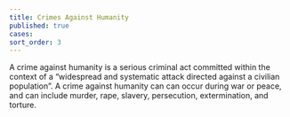 ```yaml
---
title: Crimes Against Humanity
published: true
cases:
sort_order: 3
---
```



A crime against humanity is a serious criminal act committed within the context of a “widespread and systematic attack directed against a civilian population”. A crime against humanity can can occur during war or peace, and can include murder, rape, slavery, persecution, extermination, and torture.&nbsp;